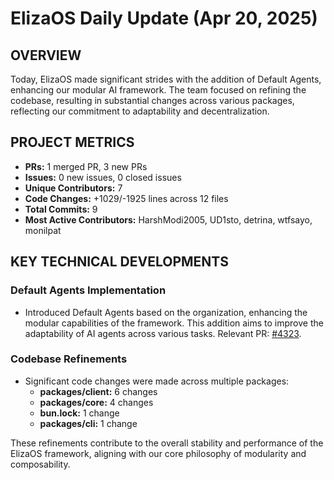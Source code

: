 # ElizaOS Daily Update (Apr 20, 2025)

## OVERVIEW 
Today, ElizaOS made significant strides with the addition of Default Agents, enhancing our modular AI framework. The team focused on refining the codebase, resulting in substantial changes across various packages, reflecting our commitment to adaptability and decentralization.

## PROJECT METRICS
- **PRs:** 1 merged PR, 3 new PRs
- **Issues:** 0 new issues, 0 closed issues
- **Unique Contributors:** 7
- **Code Changes:** +1029/-1925 lines across 12 files
- **Total Commits:** 9
- **Most Active Contributors:** HarshModi2005, UD1sto, detrina, wtfsayo, monilpat

## KEY TECHNICAL DEVELOPMENTS

### Default Agents Implementation
- Introduced Default Agents based on the organization, enhancing the modular capabilities of the framework. This addition aims to improve the adaptability of AI agents across various tasks. Relevant PR: [#4323](https://github.com/elizaos/eliza/pull/4323).

### Codebase Refinements
- Significant code changes were made across multiple packages:
  - **packages/client:** 6 changes
  - **packages/core:** 4 changes
  - **bun.lock:** 1 change
  - **packages/cli:** 1 change

These refinements contribute to the overall stability and performance of the ElizaOS framework, aligning with our core philosophy of modularity and composability.